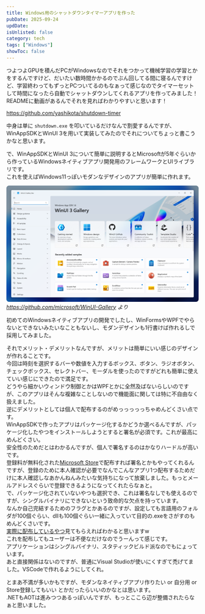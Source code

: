 ```yaml
---
title: Windows用のシャットダウンタイマーアプリを作った
pubDate: 2025-09-24
updDate:
isUnlisted: false
category: tech
tags: ["Windows"]
showToc: false
---
```


つよつよGPUを積んだPCがWindowsなのでそれをつかって機械学習の学習とかをするんですけど、だいたい数時間かかるのでぶん回してる間に寝るんですけど、学習終わってもずっとPCついてるのもなぁって感じなのでタイマーセットして時間になったら自動でシャットダウンしてくれるアプリを作ってみました！  
READMEに動画があるんでそれを見ればわかりやすいと思います！  

https://github.com/yashikota/shutdown-timer

中身は単に `shutdown.exe` を叩いているだけなんで割愛するんですが、WinAppSDKとWinUI 3を用いて実装してみたのでそれについてちょっと書こうかなと思います。  

で、WinAppSDKとWinUI 3について簡単に説明するとMicrosoftが5年ぐらいから作っているWindowsネイティブアプリ開発用のフレームワークとUIライブラリです。  
これを使えばWindows11っぽいモダンなデザインのアプリが簡単に作れます。  

![WinUI 3 Gallery](https://github.com/microsoft/WinUI-Gallery/raw/main/.github/assets/Screenshot-light.png#650px)
*<https://github.com/microsoft/WinUI-Gallery> より*

初めてのWindowsネイティブアプリの開発でしたし、WinFormsやWPFでやらないとできないみたいなこともないし、モダンデザインも1行書けば作れるしで採用してみました。  

それでメリット・デメリットなんですが、メリットは簡単にいい感じのデザインが作れることです。  
今回は時刻を選択するバーや数値を入力するボックス、ボタン、ラジオボタン、チェックボックス、セレクトバー、モーダルを使ったのですがどれも簡単に使えていい感じにできたので満足です。  
どうやら細かいウィンドウ制御とかはWPFとかに全然及ばないらしいのですが、このアプリはそんな複雑なことしないので機能面に関しては特に不自由なく扱えました。  
逆にデメリットとしては個人で配布するのがめっっっっっちゃめんどくさい点です。  
WinAppSDKで作ったアプリはパッケージ化するかどうか選べるんですが、パッケージ化したやつをインストールしようとすると署名が必須です。これが最高にめんどくさい。  
安全性のためだとはわかるんですが、個人で署名するのはかなりハードルが高いです。  
登録料が無料化された[Microsoft Store](https://forest.watch.impress.co.jp/docs/news/2046485.html)で配布すれば署名とかもやってくれるんですが、登録のために本人確認が必要でなんでこんなアプリ1つ配布するためだけに本人確認しなあかんねんみたいな気持ちになって放棄しました。もっとメールアドレスぐらいで登録できるようになってくれたらなぁと。  
で、パッケージ化されていないやつも選択でき、これは署名なしでも使えるのですが、シングルバイナリにできないという致命的な欠点を持っています。  
なんか自己完結するためのフラグとかあるのですが、設定しても言語用のフォルダが100個ぐらい、dllも100個ぐらい一緒に入っていて目的の.exeをさがすのもめんどくさいです。  
[実際に配布しているやつ](https://github.com/yashikota/shutdown-timer/releases/latest)見てもらえればわかると思いますw  
これを配布してもユーザーは不便なだけなのでうーんって感じです。  
アプリケーションはシングルバイナリ、スタティックビルド派なのでもにょっています。  
あと直接関係はないのですが、普通にVisual Studioが使いにくすぎて禿げてました。VSCodeで作れるようにしてくれ。  

とまあ不満が多いかもですが、モダンなネイティブアプリ作りたい or 自分用 or Store登録してもいい とかだったらいいのかなとは思います。  
.NETもAOTは進みつつあるっぽいんですが、もっとここら辺が整備されたらなぁと思いました。  

